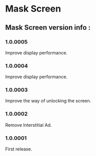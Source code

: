 # Mask Screen
## Mask Screen version info :
### 1.0.0005
Improve display performance.<br/>
### 1.0.0004
Improve display performance.<br/>
### 1.0.0003
Improve the way of unlocking the screen.<br/>
### 1.0.0002 
Remove Interstitial Ad.<br/>
### 1.0.0001
First release.<br/>
